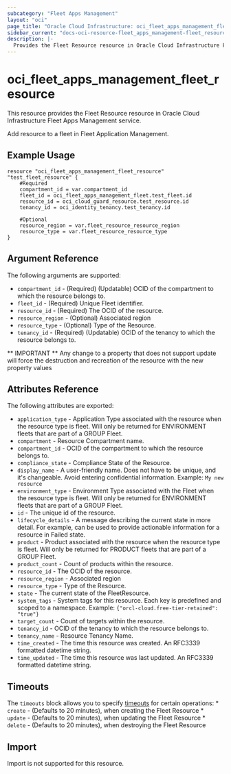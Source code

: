 ```yaml
---
subcategory: "Fleet Apps Management"
layout: "oci"
page_title: "Oracle Cloud Infrastructure: oci_fleet_apps_management_fleet_resource"
sidebar_current: "docs-oci-resource-fleet_apps_management-fleet_resource"
description: |-
  Provides the Fleet Resource resource in Oracle Cloud Infrastructure Fleet Apps Management service
---
```


# oci_fleet_apps_management_fleet_resource
This resource provides the Fleet Resource resource in Oracle Cloud Infrastructure Fleet Apps Management service.

Add resource to a fleet in Fleet Application Management.


## Example Usage

```hcl
resource "oci_fleet_apps_management_fleet_resource" "test_fleet_resource" {
	#Required
	compartment_id = var.compartment_id
	fleet_id = oci_fleet_apps_management_fleet.test_fleet.id
	resource_id = oci_cloud_guard_resource.test_resource.id
	tenancy_id = oci_identity_tenancy.test_tenancy.id

	#Optional
	resource_region = var.fleet_resource_resource_region
	resource_type = var.fleet_resource_resource_type
}
```

## Argument Reference

The following arguments are supported:

* `compartment_id` - (Required) (Updatable) OCID of the compartment to which the resource belongs to.
* `fleet_id` - (Required) Unique Fleet identifier.
* `resource_id` - (Required) The OCID of the resource.
* `resource_region` - (Optional) Associated region
* `resource_type` - (Optional) Type of the Resource.
* `tenancy_id` - (Required) (Updatable) OCID of the tenancy to which the resource belongs to.


** IMPORTANT **
Any change to a property that does not support update will force the destruction and recreation of the resource with the new property values

## Attributes Reference

The following attributes are exported:

* `application_type` - Application Type associated with the resource when the resource type is fleet. Will only be returned for ENVIRONMENT fleets that are part of a GROUP Fleet.  
* `compartment` - Resource Compartment name.
* `compartment_id` - OCID of the compartment to which the resource belongs to.
* `compliance_state` - Compliance State of the Resource.
* `display_name` - A user-friendly name. Does not have to be unique, and it's changeable. Avoid entering confidential information.  Example: `My new resource` 
* `environment_type` - Environment Type associated with the Fleet when the resource type is fleet. Will only be returned for ENVIRONMENT fleets that are part of a GROUP Fleet. 
* `id` - The unique id of the resource.
* `lifecycle_details` - A message describing the current state in more detail. For example, can be used to provide actionable information for a resource in Failed state.
* `product` - Product associated with the resource when the resource type is fleet. Will only be returned for PRODUCT fleets that are part of a GROUP Fleet. 
* `product_count` - Count of products within the resource.
* `resource_id` - The OCID of the resource.
* `resource_region` - Associated region
* `resource_type` - Type of the Resource.
* `state` - The current state of the FleetResource.
* `system_tags` - System tags for this resource. Each key is predefined and scoped to a namespace. Example: `{"orcl-cloud.free-tier-retained": "true"}` 
* `target_count` - Count of targets within the resource.
* `tenancy_id` - OCID of the tenancy to which the resource belongs to.
* `tenancy_name` - Resource Tenancy Name.
* `time_created` - The time this resource was created. An RFC3339 formatted datetime string.
* `time_updated` - The time this resource was last updated. An RFC3339 formatted datetime string.

## Timeouts

The `timeouts` block allows you to specify [timeouts](https://registry.terraform.io/providers/oracle/oci/latest/docs/guides/changing_timeouts) for certain operations:
	* `create` - (Defaults to 20 minutes), when creating the Fleet Resource
	* `update` - (Defaults to 20 minutes), when updating the Fleet Resource
	* `delete` - (Defaults to 20 minutes), when destroying the Fleet Resource


## Import

Import is not supported for this resource.


